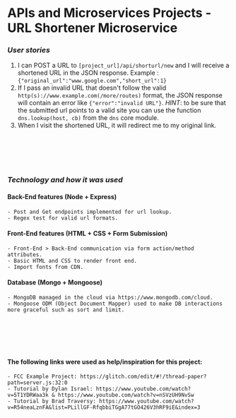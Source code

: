 # APIs and Microservices Projects - URL Shortener Microservice

### _User stories_

1. I can POST a URL to `[project_url]/api/shorturl/new` and I will receive a shortened URL in the JSON response. Example : `{"original_url":"www.google.com","short_url":1}`
2. If I pass an invalid URL that doesn't follow the valid `http(s)://www.example.com(/more/routes)` format, the JSON response will contain an error like `{"error":"invalid URL"}`. *HINT*: to be sure that the submitted url points to a valid site you can use the function `dns.lookup(host, cb)` from the `dns` core module.
3. When I visit the shortened URL, it will redirect me to my original link.

  <br>
  <br>
  <br>
  <br>

### _Technology and how it was used_

#### Back-End features (Node + Express)
    - Post and Get endpoints implemented for url lookup.
    - Regex test for valid url formats.

#### Front-End features (HTML + CSS + Form Submission)
    - Front-End > Back-End communication via form action/method attributes.
    - Basic HTML and CSS to render front end.
    - Import fonts from CDN.

#### Database (Mongo + Mongoose)
    - MongoDB managed in the cloud via https://www.mongodb.com/cloud.
    - Mongoose ODM (Object Document Mapper) used to make DB interactions more graceful such as sort and limit.
    
  <br>
  <br>
  <br>
  <br>

#### The following links were used as help/inspiration for this project:
    - FCC Example Project: https://glitch.com/edit/#!/thread-paper?path=server.js:32:0
    - Tutorial by Dylan Israel: https://www.youtube.com/watch?v=5T1YDRWaa3k & https://www.youtube.com/watch?v=nSVzUH9NvSw
    - Tutorial by Brad Traversy: https://www.youtube.com/watch?v=R54neaLznFA&list=PLillGF-RfqbbiTGgA77tGO426V3hRF9iE&index=3
